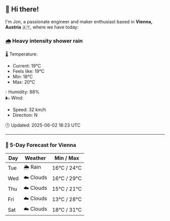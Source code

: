 ## 👋 Hi there!

I'm Jon, a passionate engineer and maker enthusiast based in **Vienna, Austria** 🇦🇹, where we have today:

### 🌧️ Heavy intensity shower rain 

🌡️ Temperature: 
* Current: 19°C
* Feels like: 19°C
* Min: 18°C 
* Max: 20°C  

💧 Humidity: 88%  
🌬️ Wind: 
* Speed: 32 km/h 
* Direction: N  

🕒 Updated: 2025-06-02 18:23 UTC

---

### 📅 5-Day Forecast for Vienna

| Day | Weather | Min / Max |
|-----|---------|------------|
| Tue | 🌦️ Rain | 16°C / 24°C |
| Wed | ☁️ Clouds | 16°C / 29°C |
| Thu | ☁️ Clouds | 15°C / 21°C |
| Fri | ☁️ Clouds | 13°C / 28°C |
| Sat | ☁️ Clouds | 18°C / 31°C |
